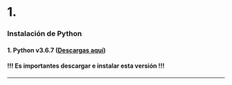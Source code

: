 # 1.
### **Instalación de Python**

#### **1**. Python v3.6.7 ([Descargas aquí](https://www.python.org/ftp/python/3.6.7/python-3.6.7-amd64.exe))
#### !!! Es importantes descargar e instalar esta versión !!!

<hr />
